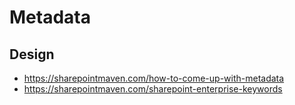 # Metadata

## Design
- https://sharepointmaven.com/how-to-come-up-with-metadata
- https://sharepointmaven.com/sharepoint-enterprise-keywords
